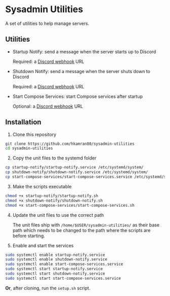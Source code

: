 # Sysadmin Utilities

A set of utilities to help manage servers.

## Utilities

- Startup Notify: send a message when the server starts up to Discord

  Required: a [Discord webhook](https://support.discord.com/hc/articles/228383668) URL

- Shutdown Notify: send a message when the server shuts down to Discord

  Required: a [Discord webhook](https://support.discord.com/hc/articles/228383668) URL

- Start Compose Services: start Compose services after startup

  Optional: a [Discord webhook](https://support.discord.com/hc/articles/228383668) URL

## Installation

1. Clone this repository

  ```bash
git clone https://github.com/hkamran80/sysadmin-utilities
cd sysadmin-utilities
  ```

2. Copy the unit files to the systemd folder

  ```bash
cp startup-notify/startup-notify.service /etc/systemd/system/
cp shutdown-notify/shutdown-notify.service /etc/systemd/system/
cp start-compose-services/start-compose-services.service /etc/systemd/system/
  ```

3. Make the scripts executable

  ```bash
chmod +x startup-notify/startup-notify.sh
chmod +x shutdown-notify/shutdown-notify.sh
chmod +x start-compose-services/start-compose-services.sh
  ```

4. Update the unit files to use the correct path

   The unit files ship with `/home/$USER/sysadmin-utilities/` as their base path which needs to be
   changed to the path where the scripts are before starting.

5. Enable and start the services

  ```bash
sudo systemctl enable startup-notify.service
sudo systemctl enable shutdown-notify.service
sudo systemctl enable start-compose-services.service
sudo systemctl start startup-notify.service
sudo systemctl start shutdown-notify.service
sudo systemctl start start-compose-services.service
  ```

**Or**, after cloning, run the `setup.sh` script.
